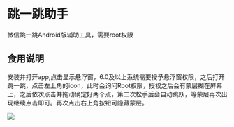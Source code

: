 # 跳一跳助手

微信跳一跳Android版辅助工具，需要root权限

## 食用说明
安装并打开app,点击显示悬浮窗，6.0及以上系统需要授予悬浮窗权限，之后打开跳一跳，点击左上角的icon，此时会询问Root权限，授权之后会有蒙层糊在屏幕上，之后依次点击并拖动确定好两个点，第二次松手后会自动跳跃，等蒙层再次出现继续点击即可。再次点击右上角按钮可隐藏蒙层。

![](media/demo.gif)